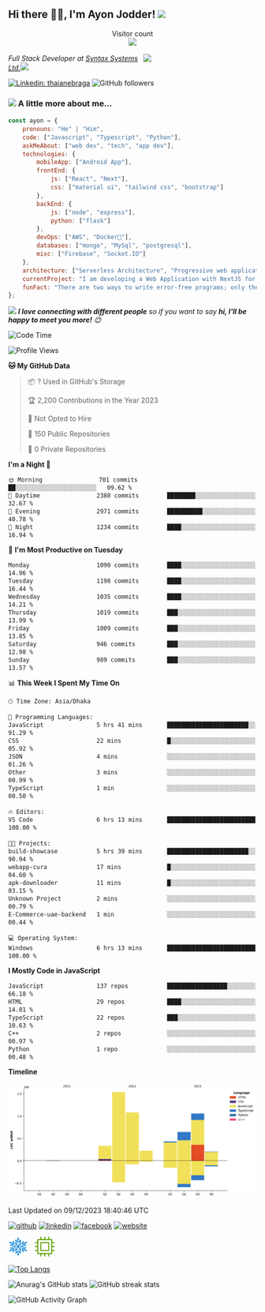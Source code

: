 
<h2>Hi there 👋🏻, I'm Ayon Jodder! <img src="https://media.giphy.com/media/12oufCB0MyZ1Go/giphy.gif" width="50"></h2>

<p align="center"> 
  Visitor count<br>
  <img src="https://profile-counter.glitch.me/AyonJD/count.svg" />
</p>

<img align='right' src="https://media.giphy.com/media/M9gbBd9nbDrOTu1Mqx/giphy.gif" width="230">
<p><em>Full Stack Developer at <a href="#">Syntax Systems Ltd.</a><img src="https://media.giphy.com/media/WUlplcMpOCEmTGBtBW/giphy.gif" width="30"> 
</em></p>

<!-- ![A MERN Stack Developer](https://raw.githubusercontent.com/AyonJD/AyonJD/main/cover.jpg) -->

[![Linkedin: thaianebraga](https://img.shields.io/badge/-ayon-blue?style=flat-square&logo=Linkedin&logoColor=white&link=https://www.linkedin.com/in/ayon-jodder/)](https://www.linkedin.com/in/ayon-jodder/)
![GitHub followers](https://img.shields.io/github/followers/AyonJD?label=Follow&style=social)

### <img src="https://media.giphy.com/media/VgCDAzcKvsR6OM0uWg/giphy.gif" width="50"> A little more about me... 

```javascript
const ayon = {
    pronouns: "He" | "Him",
    code: ["Javascript", "Typescript", "Python"],
    askMeAbout: ["web dev", "tech", "app dev"],
    technologies: {
        mobileApp: ["Android App"],
        frontEnd: {
            js: ["React", "Next"],
            css: ["material ui", "tailwind css", "bootstrap"]
        },
        backEnd: {
            js: ["node", "express"],
            python: ["flask"]
        },
        devOps: ["AWS", "Docker🐳"],
        databases: ["mongo", "MySql", "postgresql"],
        misc: ["Firebase", "Socket.IO"]
    },
    architecture: ["Serverless Architecture", "Progressive web applications", "Single page applications"],
    currentProject: "I am developing a Web Application with NextJS for Syntax Systems Ltd."
    funFact: "There are two ways to write error-free programs; only the third one works"
};
```
<img src="https://media.giphy.com/media/LnQjpWaON8nhr21vNW/giphy.gif" width="60"> <em><b>I love connecting with different people</b> so if you want to say <b>hi, I'll be happy to meet you more!</b> 😊</em>

<!--START_SECTION:waka-->
![Code Time](http://img.shields.io/badge/Code%20Time-717%20hrs%2034%20mins-blue)

![Profile Views](http://img.shields.io/badge/Profile%20Views-0-blue)

**🐱 My GitHub Data** 

> 📦 ? Used in GitHub's Storage 
 > 
> 🏆 2,200 Contributions in the Year 2023
 > 
> 🚫 Not Opted to Hire
 > 
> 📜 150 Public Repositories 
 > 
> 🔑 0 Private Repositories 
 > 
**I'm a Night 🦉** 

```text
🌞 Morning                701 commits         ██░░░░░░░░░░░░░░░░░░░░░░░   09.62 % 
🌆 Daytime                2380 commits        ████████░░░░░░░░░░░░░░░░░   32.67 % 
🌃 Evening                2971 commits        ██████████░░░░░░░░░░░░░░░   40.78 % 
🌙 Night                  1234 commits        ████░░░░░░░░░░░░░░░░░░░░░   16.94 % 
```
📅 **I'm Most Productive on Tuesday** 

```text
Monday                   1090 commits        ████░░░░░░░░░░░░░░░░░░░░░   14.96 % 
Tuesday                  1198 commits        ████░░░░░░░░░░░░░░░░░░░░░   16.44 % 
Wednesday                1035 commits        ████░░░░░░░░░░░░░░░░░░░░░   14.21 % 
Thursday                 1019 commits        ███░░░░░░░░░░░░░░░░░░░░░░   13.99 % 
Friday                   1009 commits        ███░░░░░░░░░░░░░░░░░░░░░░   13.85 % 
Saturday                 946 commits         ███░░░░░░░░░░░░░░░░░░░░░░   12.98 % 
Sunday                   989 commits         ███░░░░░░░░░░░░░░░░░░░░░░   13.57 % 
```


📊 **This Week I Spent My Time On** 

```text
🕑︎ Time Zone: Asia/Dhaka

💬 Programming Languages: 
JavaScript               5 hrs 41 mins       ███████████████████████░░   91.29 % 
CSS                      22 mins             █░░░░░░░░░░░░░░░░░░░░░░░░   05.92 % 
JSON                     4 mins              ░░░░░░░░░░░░░░░░░░░░░░░░░   01.26 % 
Other                    3 mins              ░░░░░░░░░░░░░░░░░░░░░░░░░   00.99 % 
TypeScript               1 min               ░░░░░░░░░░░░░░░░░░░░░░░░░   00.50 % 

🔥 Editors: 
VS Code                  6 hrs 13 mins       █████████████████████████   100.00 % 

🐱‍💻 Projects: 
build-showcase           5 hrs 39 mins       ███████████████████████░░   90.94 % 
webapp-cura              17 mins             █░░░░░░░░░░░░░░░░░░░░░░░░   04.60 % 
apk-downloader           11 mins             █░░░░░░░░░░░░░░░░░░░░░░░░   03.15 % 
Unknown Project          2 mins              ░░░░░░░░░░░░░░░░░░░░░░░░░   00.79 % 
E-Commerce-uae-backend   1 min               ░░░░░░░░░░░░░░░░░░░░░░░░░   00.44 % 

💻 Operating System: 
Windows                  6 hrs 13 mins       █████████████████████████   100.00 % 
```

**I Mostly Code in JavaScript** 

```text
JavaScript               137 repos           █████████████████░░░░░░░░   66.18 % 
HTML                     29 repos            ████░░░░░░░░░░░░░░░░░░░░░   14.01 % 
TypeScript               22 repos            ███░░░░░░░░░░░░░░░░░░░░░░   10.63 % 
C++                      2 repos             ░░░░░░░░░░░░░░░░░░░░░░░░░   00.97 % 
Python                   1 repo              ░░░░░░░░░░░░░░░░░░░░░░░░░   00.48 % 
```



**Timeline**

![Lines of Code chart](https://raw.githubusercontent.com/AyonJD/AyonJD/master/assets/bar_graph.png)


 Last Updated on 09/12/2023 18:40:46 UTC
<!--END_SECTION:waka-->


[<img src='https://cdn.jsdelivr.net/npm/simple-icons@3.0.1/icons/github.svg' alt='github' height='40'>](https://github.com/AyonJD)  [<img src='https://cdn.jsdelivr.net/npm/simple-icons@3.0.1/icons/linkedin.svg' alt='linkedin' height='40'>](https://www.linkedin.com/in/ayon-jodder/)  [<img src='https://cdn.jsdelivr.net/npm/simple-icons@3.0.1/icons/facebook.svg' alt='facebook' height='40'>](https://www.facebook.com/ayon.jodder.75)  [<img src='https://cdn.jsdelivr.net/npm/simple-icons@3.0.1/icons/icloud.svg' alt='website' height='40'>](https://ayon-jodder-portfolio.web.app/)  

<a href='https://archiveprogram.github.com/'><img src='https://raw.githubusercontent.com/acervenky/animated-github-badges/master/assets/acbadge.gif' width='40' height='40'></a> <a href='https://docs.github.com/en/developers'><img src='https://raw.githubusercontent.com/acervenky/animated-github-badges/master/assets/devbadge.gif' width='40' height='40'></a> 

[![Top Langs](https://github-readme-stats.vercel.app/api/top-langs/?username=AyonJD&theme=cobalt)](https://github.com/anuraghazra/github-readme-stats)

![Anurag's GitHub stats](https://github-readme-stats.vercel.app/api?username=AyonJD&show_icons=true&theme=cobalt) ![GitHub streak stats](https://github-readme-streak-stats.herokuapp.com/?user=AyonJD&theme=cobalt)  

![GitHub Activity Graph](https://activity-graph.herokuapp.com/graph?username=AyonJD&theme=cobalt)  



